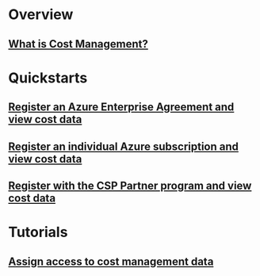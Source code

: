 # Overview
## [What is Cost Management?](overview.md)

# Quickstarts
## [Register an Azure Enterprise Agreement and view cost data](quick-register-ea.md)
## [Register an individual Azure subscription and view cost data](quick-register-azure-sub.md)
## [Register with the CSP Partner program and view cost data](quick-register-csp.md)


# Tutorials
## [Assign access to cost management data](tutorial-user-access.md)
<!--
## [Review usage and costs ](tutorial-review-usage.md)
## [Manage costs](tutorial-manage-costs.md)
## [Forecast spending and optimize costs](tutorial-forecast-spending.md)
-->

